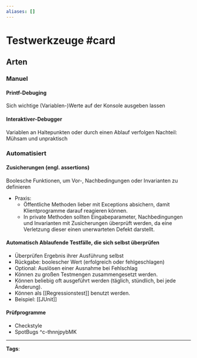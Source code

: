 ```yaml
---
aliases: []
---
```


# Testwerkzeuge #card
## Arten
### Manuel
#### Printf-Debuging
Sich wichtige (Variablen-)Werte auf der Konsole ausgeben lassen
#### Interaktiver-Debugger
Variablen an Haltepunkten oder durch einen Ablauf verfolgen
Nachteil: Mühsam und unpraktisch
### Automatisiert
#### Zusicherungen (engl. assertions)
Boolesche Funktionen, um Vor-, Nachbedingungen oder Invarianten zu definieren
- Praxis: 
	- Öffentliche Methoden lieber mit Exceptions absichern, damit Klientprogramme darauf reagieren können. 
	- In private Methoden sollten Eingabeparameter, Nachbedingungen und Invarianten mit Zusicherungen überprüft werden, da eine Verletzung dieser einen unerwarteten Defekt darstellt.
#### Automatisch Ablaufende Testfälle, die sich selbst überprüfen
- Überprüfen Ergebnis ihrer Ausführung selbst
- Rückgabe: boolescher Wert (erfolgreich oder fehlgeschlagen)
- Optional: Auslösen einer Ausnahme bei Fehlschlag
- Können zu großen Testmengen zusammengesetzt werden.
- Können beliebig oft ausgeführt werden (täglich, stündlich, bei jede Änderung).
- Können als [[Regressionstest]] benutzt werden.
- Beispiel: [[JUnit]]
#### Prüfprogramme
- Checkstyle
- SpotBugs
^c-thnnjpybMK
---
**Tags**: 